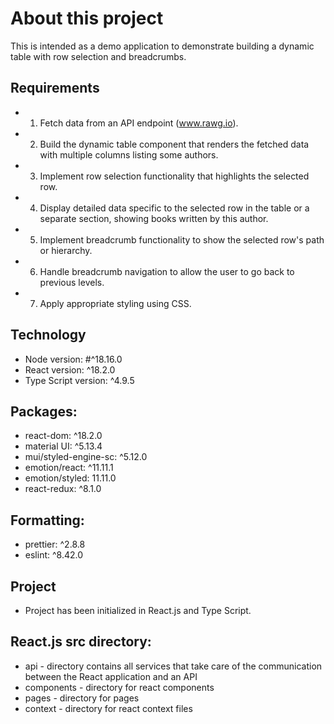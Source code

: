 # About this project 
This is intended as a demo application to demonstrate building a dynamic table with row selection and breadcrumbs.

## Requirements
* 1. Fetch data from an API endpoint (www.rawg.io).
* 2. Build the dynamic table component that renders the fetched data with multiple columns
listing some authors.
* 3. Implement row selection functionality that highlights the selected row.
* 4. Display detailed data specific to the selected row in the table or a separate section,
showing books written by this author.
* 5. Implement breadcrumb functionality to show the selected row's path or hierarchy.
* 6. Handle breadcrumb navigation to allow the user to go back to previous levels.
* 7. Apply appropriate styling using CSS.


## Technology
* Node version: #^18.16.0
* React version: ^18.2.0
* Type Script version: ^4.9.5


## Packages:
* react-dom: ^18.2.0
* material UI: ^5.13.4
* mui/styled-engine-sc: ^5.12.0
* emotion/react: ^11.11.1
* emotion/styled: 11.11.0
* react-redux: ^8.1.0


## Formatting:
* prettier: ^2.8.8
* eslint: ^8.42.0


## Project
* Project has been initialized in React.js and Type Script.


## React.js src directory:
* api - directory contains all services that take care of the communication between the React application and an API
* components - directory for react components
* pages - directory for pages
* context - directory for react context files
